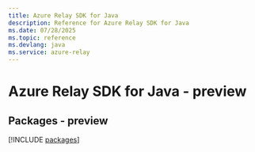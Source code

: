```yaml
---
title: Azure Relay SDK for Java
description: Reference for Azure Relay SDK for Java
ms.date: 07/28/2025
ms.topic: reference
ms.devlang: java
ms.service: azure-relay
---
```

# Azure Relay SDK for Java - preview
## Packages - preview
[!INCLUDE [packages](relay-index.md)]